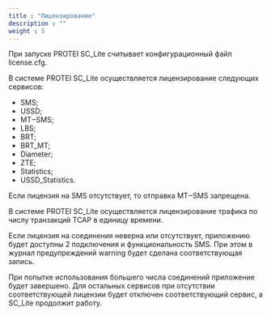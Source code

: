 ```yaml
---
title : "Лицензирование"
description : ""
weight : 5
---
```


При запуске PROTEI SC_Lite считывает конфигурационный файл license.cfg.

В системе PROTEI SC_Lite осуществляется лицензирование следующих сервисов:
- SMS;
- USSD;
- MT‒SMS;
- LBS;
- BRT;
- BRT_MT;
- Diameter;
- ZTE;
- Statistics;
- USSD_Statistics.

Если лицензия на SMS отсутствует, то отправка MT‒SMS запрещена.

В системе PROTEI SC_Lite осуществляется лицензирование трафика по числу транзакций TCAP в единицу времени.

Если лицензия на соединения неверна или отсутствует, приложению будет доступны 2 подключения и функциональность SMS. При этом в журнал предупреждений warning будет сделана соответствующая запись.

При попытке использования большего числа соединений приложение будет завершено. Для остальных сервисов при отсутствии соответствующей лицензии будет отключен соответствующий сервис, а SC_Lite продолжит работу.
